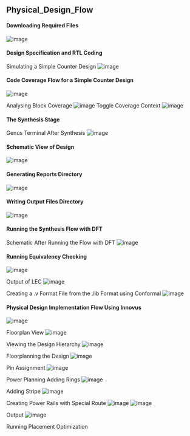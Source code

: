 ## Physical_Design_Flow

#### Downloading Required Files
![image](https://github.com/srsapireddy/Physical_Design_Flow/assets/32967087/ea277448-4fc9-4a73-837c-3aa9ec8b09a3)

#### Design Specification and RTL Coding
Simulating a Simple Counter Design
![image](https://github.com/srsapireddy/Physical_Design_Flow/assets/32967087/6fea9e3f-5b20-435b-b9e1-58377b8bdcc2)

#### Code Coverage Flow for a Simple Counter Design
![image](https://github.com/srsapireddy/Physical_Design_Flow/assets/32967087/9159680b-63de-4fe2-9e8c-1e7e5ea0be46)

Analysing Block Coverage
![image](https://github.com/srsapireddy/Physical_Design_Flow/assets/32967087/0bdbdaae-9f30-4349-915e-61b03f30d8f6)
Toggle Coverage Context
![image](https://github.com/srsapireddy/Physical_Design_Flow/assets/32967087/faabc029-2ea9-4425-943c-e8713d96ae18)

#### The Synthesis Stage
Genus Terminal After Synthesis
![image](https://github.com/srsapireddy/Physical_Design_Flow/assets/32967087/b75b39ba-0450-48ba-b641-daabb88dfae1)

#### Schematic View of Design
![image](https://github.com/srsapireddy/Physical_Design_Flow/assets/32967087/f94ca29f-af1c-4fcf-a05f-6758936a0733)

#### Generating Reports Directory
![image](https://github.com/srsapireddy/Physical_Design_Flow/assets/32967087/ef514686-5084-4a15-8dc3-4d74bf216fe8)

#### Writing Output Files Directory
![image](https://github.com/srsapireddy/Physical_Design_Flow/assets/32967087/5b9802d4-d2a9-4e2e-af6b-3da20a9e386e)

#### Running the Synthesis Flow with DFT
Schematic After Running the Flow with DFT
![image](https://github.com/srsapireddy/Physical_Design_Flow/assets/32967087/2adcf541-bb51-462f-b1c9-ced378821030)


#### Running Equivalency Checking
![image](https://github.com/srsapireddy/Physical_Design_Flow/assets/32967087/6a0c6433-89e7-42b1-a1e5-b1186db00501)

Output of LEC
![image](https://github.com/srsapireddy/Physical_Design_Flow/assets/32967087/94f43831-392e-469b-be56-e93e74474a83)

Creating a .v Format File from the .lib Format using Conformal
![image](https://github.com/srsapireddy/Physical_Design_Flow/assets/32967087/755d1c10-8119-4d58-8a35-056d97bd3d5b)

#### Physical Design Implementation Flow Using Innovus
![image](https://github.com/srsapireddy/Physical_Design_Flow_Cadence_Tools/assets/32967087/5f6d5004-c6bf-40a6-bd61-23690215cf18)

Floorplan View
![image](https://github.com/srsapireddy/Physical_Design_Flow_Cadence_Tools/assets/32967087/a770a148-7a90-42ed-a11c-fa8be4bca3f2)

Viewing the Design Hierarchy
![image](https://github.com/srsapireddy/Physical_Design_Flow_Cadence_Tools/assets/32967087/6e7430f2-90f4-4ef0-b4da-159efb865039)

Floorplanning the Design
![image](https://github.com/srsapireddy/Physical_Design_Flow_Cadence_Tools/assets/32967087/ad2ab29c-eea6-4845-ac4d-8ca84d7129e1)

Pin Assignment
![image](https://github.com/srsapireddy/Physical_Design_Flow_Cadence_Tools/assets/32967087/02e4bcbc-833d-4209-8f87-a6b1ddd80e43)

Power Planning
Adding Rings
![image](https://github.com/srsapireddy/Physical_Design_Flow_Cadence_Tools/assets/32967087/e632aad7-1f70-4541-9525-3e9f1ecad600)

Adding Stripe
![image](https://github.com/srsapireddy/Physical_Design_Flow_Cadence_Tools/assets/32967087/aa307252-92a8-4598-af44-168c2fad923a)

Creating Power Rails with Special Route
![image](https://github.com/srsapireddy/Physical_Design_Flow_Cadence_Tools/assets/32967087/4934e74e-6c7d-40c5-8f23-124aaee2d5d5)
![image](https://github.com/srsapireddy/Physical_Design_Flow_Cadence_Tools/assets/32967087/f3731501-1771-494f-a5c5-34ca4bd72c46)

Output
![image](https://github.com/srsapireddy/Physical_Design_Flow_Cadence_Tools/assets/32967087/6bf513f7-3670-42fc-b87d-c6e68947eae1)

Running Placement Optimization




































